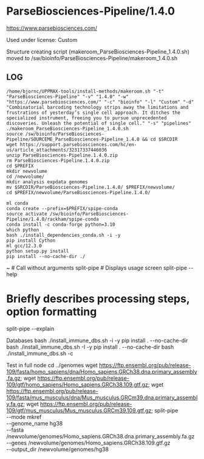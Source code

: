 ParseBiosciences-Pipeline/1.4.0
========================

<https://www.parsebiosciences.com/>

Used under license:
Custom


Structure creating script (makeroom_ParseBiosciences-Pipeline_1.4.0.sh) moved to /sw/bioinfo/ParseBiosciences-Pipeline/makeroom_1.4.0.sh

LOG
---

    /home/bjornc/UPPMAX-tools/install-methods/makeroom.sh "-t" "ParseBiosciences-Pipeline" "-v" "1.4.0" "-w" "https://www.parsebiosciences.com/" "-c" "bioinfo" "-l" "Custom" "-d" "Combinatorial barcoding technology strips away the limitations and frustrations of yesterday’s single cell approach. It ditches the specialized instrument, freeing you to pursue unprecedented discoveries. Unleash the potential of single cell." "-s" "pipelines"
    ./makeroom_ParseBiosciences-Pipeline_1.4.0.sh
    source /sw/bioinfo/ParseBiosciences-Pipeline/SOURCEME_ParseBiosciences-Pipeline_1.4.0 && cd $SRCDIR
    wget https://support.parsebiosciences.com/hc/en-us/article_attachments/32317337446036
    unzip ParseBiosciences-Pipeline.1.4.0.zip
    rm ParseBiosciences-Pipeline.1.4.0.zip
    cd $PREFIX    
    mkdir newvolume
    cd /newvolume/
    mkdir analysis expdata genomes
    mv $SRCDIR/ParseBiosciences-Pipeline.1.4.0/ $PREFIX/newvolume/
    cd $PREFIX/newvolume/ParseBiosciences-Pipeline.1.4.0/

    ml conda
    conda create --prefix=$PREFIX/spipe-conda
    source activate /sw/bioinfo/ParseBiosciences-Pipeline/1.4.0/rackham/spipe-conda
    conda install -c conda-forge python=3.10
    which python
    bash ./install_dependencies_conda.sh -i -y
    pip install Cython
    ml gcc/12.3.0
    python setup.py install
    pip install --no-cache-dir ./
~
    # Call without arguments
    split-pipe
    # Displays usage screen
split-pipe --help

# Briefly describes processing steps, option formatting
split-pipe --explain

 Databases
    bash ./install_immune_dbs.sh -i -y
    pip install . --no-cache-dir
    bash ./install_immune_dbs.sh -I -y
    pip install . --no-cache-dir
    bash ./install_immune_dbs.sh -c

Test in full node
    cd ../genomes
    wget https://ftp.ensembl.org/pub/release-109/fasta/homo_sapiens/dna/Homo_sapiens.GRCh38.dna.primary_assembly.fa.gz;
    wget https://ftp.ensembl.org/pub/release-109/gtf/homo_sapiens/Homo_sapiens.GRCh38.109.gtf.gz;
    wget https://ftp.ensembl.org/pub/release-109/fasta/mus_musculus/dna/Mus_musculus.GRCm39.dna.primary_assembly.fa.gz;
    wget https://ftp.ensembl.org/pub/release-109/gtf/mus_musculus/Mus_musculus.GRCm39.109.gtf.gz;
    split-pipe \
--mode mkref \
--genome_name hg38 \
--fasta /newvolume/genomes/Homo_sapiens.GRCh38.dna.primary_assembly.fa.gz \
--genes /newvolume/genomes/Homo_sapiens.GRCh38.109.gtf.gz \
--output_dir /newvolume/genomes/hg38
